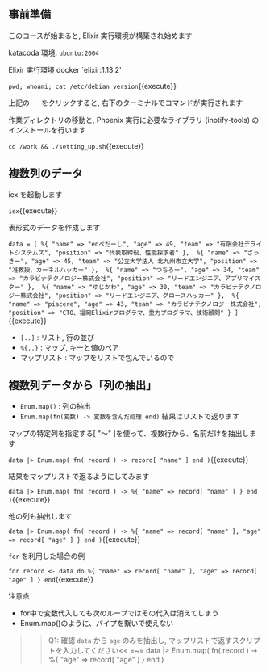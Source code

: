 ## 事前準備

このコースが始まると, Elixir 実行環境が構築され始めます

katacoda 環境: `ubuntu:2004`

Elixir 実行環境 docker `elixir:1.13.2'

`pwd; whoami; cat /etc/debian_version`{{execute}}

上記の <img src='https://i.gyazo.com/b1360ae66c0324fa407acb121d67ad48.png' width=15px> をクリックすると, 右下のターミナルでコマンドが実行されます

作業ディレクトリの移動と, Phoenix 実行に必要なライブラリ (inotify-tools) のインストールを行います

`cd /work && ./setting_up.sh`{{execute}}

## 複数列のデータ

iex を起動します

`iex`{{execute}}

表形式のデータを作成します

`data = [
  %{ "name" => "enぺだーし", "age" => 49, "team" => "有限会社デライトシステムズ", "position" => "代表取締役、性能探求者" }, 
  %{ "name" => "ざっきー", "age" => 45, "team" => "公立大学法人 北九州市立大学", "position" => "准教授、カーネルハッカー" }, 
  %{ "name" => "つちろー", "age" => 34, "team" => "カラビナテクノロジー株式会社", "position" => "リードエンジニア、アプリマイスター" }, 
  %{ "name" => "ゆじかわ", "age" => 30, "team" => "カラビナテクノロジー株式会社", "position" => "リードエンジニア、グロースハッカー" }, 
  %{ "name" => "piacere", "age" => 43, "team" => "カラビナテクノロジー株式会社", "position" => "CTO、福岡Elixirプログラマ、重力プログラマ、技術顧問" }
]`{{execute}}

- `[..]` : リスト, 行の並び
- `%{..}` : マップ, キーと値のペア
- マップリスト : マップをリストで包んでいるので

## 複数列データから「列の抽出」

- `Enum.map()` : 列の抽出
- `Enum.map(fn(変数) -> 変数を含んだ処理 end)` 結果はリストで返ります

マップの特定列を指定する[ "～" ]を使って、複数行から、名前だけを抽出します

`data |> Enum.map( fn( record ) -> record[ "name" ] end )`{{execute}}

結果をマップリストで返るようにしてみます

`data |> Enum.map( fn( record ) -> %{ "name" => record[ "name" ] } end )`{{execute}}

他の列も抽出します

`data |> Enum.map( fn( record ) -> %{ "name" => record[ "name" ], "age" => record[ "age" ] } end )`{{execute}}

`for` を利用した場合の例

`for record <- data do
   %{ "name" => record[ "name" ], "age" => record[ "age" ] }
end`{{execute}}

注意点

- for中で変数代入しても次のループではその代入は消えてしまう
- Enum.map()のように、パイプを繋いで使えない


>>Q1: 確認 `data` から `age` のみを抽出し, マップリストで返すスクリプトを入力してください<<
=~= data |> Enum.map( fn( record ) -> %{ "age" => record[ "age" ] } end )

